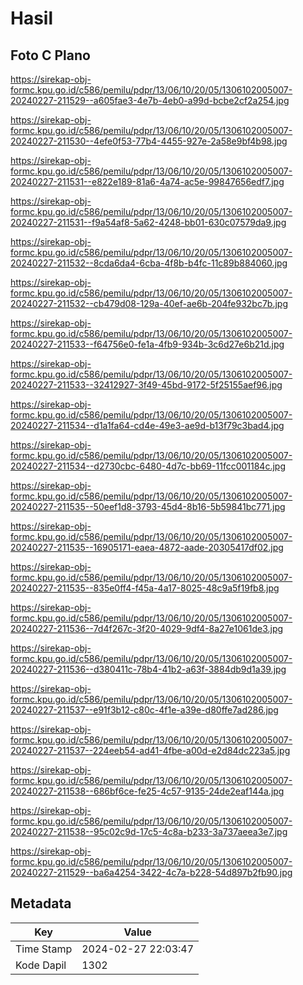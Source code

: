 # Hasil

## Foto C Plano

https://sirekap-obj-formc.kpu.go.id/c586/pemilu/pdpr/13/06/10/20/05/1306102005007-20240227-211529--a605fae3-4e7b-4eb0-a99d-bcbe2cf2a254.jpg

https://sirekap-obj-formc.kpu.go.id/c586/pemilu/pdpr/13/06/10/20/05/1306102005007-20240227-211530--4efe0f53-77b4-4455-927e-2a58e9bf4b98.jpg

https://sirekap-obj-formc.kpu.go.id/c586/pemilu/pdpr/13/06/10/20/05/1306102005007-20240227-211531--e822e189-81a6-4a74-ac5e-99847656edf7.jpg

https://sirekap-obj-formc.kpu.go.id/c586/pemilu/pdpr/13/06/10/20/05/1306102005007-20240227-211531--f9a54af8-5a62-4248-bb01-630c07579da9.jpg

https://sirekap-obj-formc.kpu.go.id/c586/pemilu/pdpr/13/06/10/20/05/1306102005007-20240227-211532--8cda6da4-6cba-4f8b-b4fc-11c89b884060.jpg

https://sirekap-obj-formc.kpu.go.id/c586/pemilu/pdpr/13/06/10/20/05/1306102005007-20240227-211532--cb479d08-129a-40ef-ae6b-204fe932bc7b.jpg

https://sirekap-obj-formc.kpu.go.id/c586/pemilu/pdpr/13/06/10/20/05/1306102005007-20240227-211533--f64756e0-fe1a-4fb9-934b-3c6d27e6b21d.jpg

https://sirekap-obj-formc.kpu.go.id/c586/pemilu/pdpr/13/06/10/20/05/1306102005007-20240227-211533--32412927-3f49-45bd-9172-5f25155aef96.jpg

https://sirekap-obj-formc.kpu.go.id/c586/pemilu/pdpr/13/06/10/20/05/1306102005007-20240227-211534--d1a1fa64-cd4e-49e3-ae9d-b13f79c3bad4.jpg

https://sirekap-obj-formc.kpu.go.id/c586/pemilu/pdpr/13/06/10/20/05/1306102005007-20240227-211534--d2730cbc-6480-4d7c-bb69-11fcc001184c.jpg

https://sirekap-obj-formc.kpu.go.id/c586/pemilu/pdpr/13/06/10/20/05/1306102005007-20240227-211535--50eef1d8-3793-45d4-8b16-5b59841bc771.jpg

https://sirekap-obj-formc.kpu.go.id/c586/pemilu/pdpr/13/06/10/20/05/1306102005007-20240227-211535--16905171-eaea-4872-aade-20305417df02.jpg

https://sirekap-obj-formc.kpu.go.id/c586/pemilu/pdpr/13/06/10/20/05/1306102005007-20240227-211535--835e0ff4-f45a-4a17-8025-48c9a5f19fb8.jpg

https://sirekap-obj-formc.kpu.go.id/c586/pemilu/pdpr/13/06/10/20/05/1306102005007-20240227-211536--7d4f267c-3f20-4029-9df4-8a27e1061de3.jpg

https://sirekap-obj-formc.kpu.go.id/c586/pemilu/pdpr/13/06/10/20/05/1306102005007-20240227-211536--d380411c-78b4-41b2-a63f-3884db9d1a39.jpg

https://sirekap-obj-formc.kpu.go.id/c586/pemilu/pdpr/13/06/10/20/05/1306102005007-20240227-211537--e91f3b12-c80c-4f1e-a39e-d80ffe7ad286.jpg

https://sirekap-obj-formc.kpu.go.id/c586/pemilu/pdpr/13/06/10/20/05/1306102005007-20240227-211537--224eeb54-ad41-4fbe-a00d-e2d84dc223a5.jpg

https://sirekap-obj-formc.kpu.go.id/c586/pemilu/pdpr/13/06/10/20/05/1306102005007-20240227-211538--686bf6ce-fe25-4c57-9135-24de2eaf144a.jpg

https://sirekap-obj-formc.kpu.go.id/c586/pemilu/pdpr/13/06/10/20/05/1306102005007-20240227-211538--95c02c9d-17c5-4c8a-b233-3a737aeea3e7.jpg

https://sirekap-obj-formc.kpu.go.id/c586/pemilu/pdpr/13/06/10/20/05/1306102005007-20240227-211529--ba6a4254-3422-4c7a-b228-54d897b2fb90.jpg


## Metadata

| Key        | Value               |
| ---------- | ------------------- |
| Time Stamp | 2024-02-27 22:03:47 |
| Kode Dapil | 1302                |



